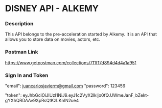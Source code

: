 # DISNEY API - ALKEMY

### Description
 
This API belongs to the pre-acceleration started by Alkemy. It is an API that allows you to store data on movies, actors, etc.
 
### Postman Link

https://www.getpostman.com/collections/711f17d894d4d4a1a951

### Sign In and Token

"email": juancarlosjavierm@gmail.com
"password": 123456


"token": eyJhbGciOiJIUzI1NiJ9.eyJ1c2VyX2lkIjo0fQ.UWmeJanF_bZekt-gYXhQRDAAv9XpRsQtKzLKnIN2ue4

